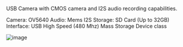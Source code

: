 
USB Camera with CMOS camera and I2S audio recording capabilities. 

Camera: OV5640
Audio: Mems I2S
Storage: SD Card (Up to 32GB)
Interface: USB High Speed (480 Mhz) Mass Storage Device class

![image](https://user-images.githubusercontent.com/8870086/221607190-0e63cba6-a2ac-47ef-a255-3c1bc41602c0.png)
